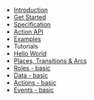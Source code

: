 * [Introduction](/)
* [Get Started](get_started.md)
* [Specification](specification.md)
* [Action API](actions.md)
* [Examples](examples.md)
* Tutorials
* [Hello World](tutorials/helloWorld.md)
* [Places, Transitions & Arcs](tutorials/places_transitions_arcs.md)
* [Roles - basic](tutorials/roles-basic.md)
* [Data - basic](tutorials/data-basic.md)
* [Actions - basic](tutorials/actions-basic.md)
* [Events - basic](tutorials/events-basic.md)
<!-- * [Extensions](extensions.md)
* [Cookbook](cookbook.md) -->

